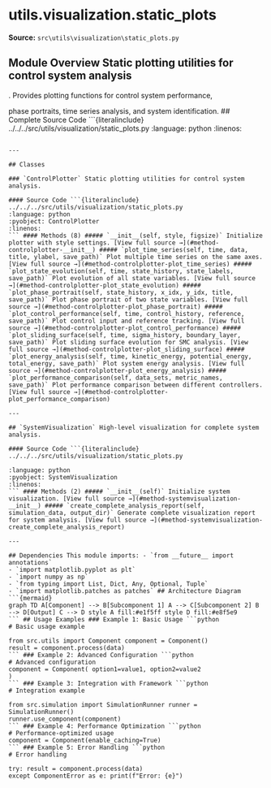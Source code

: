 # utils.visualization.static_plots

**Source:** `src\utils\visualization\static_plots.py`

## Module Overview Static plotting utilities for control system analysis

. Provides plotting functions for control system performance,


phase portraits, time series analysis, and system identification. ## Complete Source Code ```{literalinclude} ../../../src/utils/visualization/static_plots.py
:language: python
:linenos:
```

---

## Classes

### `ControlPlotter` Static plotting utilities for control system analysis.

#### Source Code ```{literalinclude} ../../../src/utils/visualization/static_plots.py
:language: python
:pyobject: ControlPlotter
:linenos:
``` #### Methods (8) ##### `__init__(self, style, figsize)` Initialize plotter with style settings. [View full source →](#method-controlplotter-__init__) ##### `plot_time_series(self, time, data, title, ylabel, save_path)` Plot multiple time series on the same axes. [View full source →](#method-controlplotter-plot_time_series) ##### `plot_state_evolution(self, time, state_history, state_labels, save_path)` Plot evolution of all state variables. [View full source →](#method-controlplotter-plot_state_evolution) ##### `plot_phase_portrait(self, state_history, x_idx, y_idx, title, save_path)` Plot phase portrait of two state variables. [View full source →](#method-controlplotter-plot_phase_portrait) ##### `plot_control_performance(self, time, control_history, reference, save_path)` Plot control input and reference tracking. [View full source →](#method-controlplotter-plot_control_performance) ##### `plot_sliding_surface(self, time, sigma_history, boundary_layer, save_path)` Plot sliding surface evolution for SMC analysis. [View full source →](#method-controlplotter-plot_sliding_surface) ##### `plot_energy_analysis(self, time, kinetic_energy, potential_energy, total_energy, save_path)` Plot system energy analysis. [View full source →](#method-controlplotter-plot_energy_analysis) ##### `plot_performance_comparison(self, data_sets, metric_names, save_path)` Plot performance comparison between different controllers. [View full source →](#method-controlplotter-plot_performance_comparison)

---

## `SystemVisualization` High-level visualization for complete system analysis.

#### Source Code ```{literalinclude} ../../../src/utils/visualization/static_plots.py

:language: python
:pyobject: SystemVisualization
:linenos:
``` #### Methods (2) ##### `__init__(self)` Initialize system visualization. [View full source →](#method-systemvisualization-__init__) ##### `create_complete_analysis_report(self, simulation_data, output_dir)` Generate complete visualization report for system analysis. [View full source →](#method-systemvisualization-create_complete_analysis_report)

---

## Dependencies This module imports: - `from __future__ import annotations`
- `import matplotlib.pyplot as plt`
- `import numpy as np`
- `from typing import List, Dict, Any, Optional, Tuple`
- `import matplotlib.patches as patches` ## Architecture Diagram ```{mermaid}
graph TD A[Component] --> B[Subcomponent 1] A --> C[Subcomponent 2] B --> D[Output] C --> D style A fill:#e1f5ff style D fill:#e8f5e9
``` ## Usage Examples ### Example 1: Basic Usage ```python
# Basic usage example

from src.utils import Component component = Component()
result = component.process(data)
``` ### Example 2: Advanced Configuration ```python
# Advanced configuration
component = Component( option1=value1, option2=value2
)
``` ### Example 3: Integration with Framework ```python
# Integration example

from src.simulation import SimulationRunner runner = SimulationRunner()
runner.use_component(component)
``` ### Example 4: Performance Optimization ```python
# Performance-optimized usage
component = Component(enable_caching=True)
``` ### Example 5: Error Handling ```python
# Error handling

try: result = component.process(data)
except ComponentError as e: print(f"Error: {e}")
```

